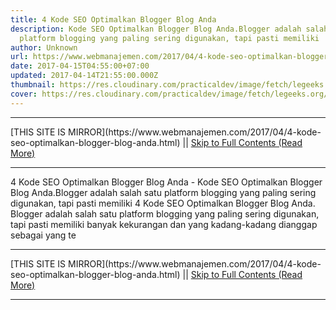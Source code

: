 ```yaml
---
title: 4 Kode SEO Optimalkan Blogger Blog Anda
description: Kode SEO Optimalkan Blogger Blog Anda.Blogger adalah salah satu
  platform blogging yang paling sering digunakan, tapi pasti memiliki
author: Unknown
url: https://www.webmanajemen.com/2017/04/4-kode-seo-optimalkan-blogger-blog-anda.html
date: 2017-04-15T04:55:00+07:00
updated: 2017-04-14T21:55:00.000Z
thumbnail: https://res.cloudinary.com/practicaldev/image/fetch/legeeks.org/wp-content/uploads/2013/12/1.jpg?resize=427%2C281
cover: https://res.cloudinary.com/practicaldev/image/fetch/legeeks.org/wp-content/uploads/2013/12/1.jpg?resize=427%2C281
---
```


<hr/> [THIS SITE IS MIRROR](https://www.webmanajemen.com/2017/04/4-kode-seo-optimalkan-blogger-blog-anda.html) || <a href="https://www.webmanajemen.com/2017/04/4-kode-seo-optimalkan-blogger-blog-anda.html" rel="follow" class="button" id="read-more">Skip to Full Contents (Read More)</a> <hr/> 4 Kode SEO Optimalkan Blogger Blog Anda - Kode SEO Optimalkan Blogger Blog Anda.Blogger adalah salah satu platform blogging yang paling sering digunakan, tapi pasti memiliki 4 Kode SEO Optimalkan Blogger Blog Anda.
Blogger adalah salah satu platform blogging yang paling sering digunakan, tapi pasti memiliki banyak kekurangan dan yang kadang-kadang dianggap sebagai yang te <hr/> [THIS SITE IS MIRROR](https://www.webmanajemen.com/2017/04/4-kode-seo-optimalkan-blogger-blog-anda.html) || <a href="https://www.webmanajemen.com/2017/04/4-kode-seo-optimalkan-blogger-blog-anda.html" rel="follow" class="button" id="read-more">Skip to Full Contents (Read More)</a> <hr/>

<script>
    if (location.host.includes('dimaslanjaka12')) {
      location.replace('https://www.webmanajemen.com/2017/04/4-kode-seo-optimalkan-blogger-blog-anda.html');
    }
  </script>
